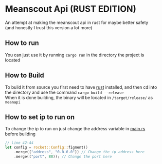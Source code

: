 # Meanscout Api (RUST EDITION)
An attempt at making the meanscout api in rust for maybe better safety<br>
(and honestly I trust this version a lot more)

## How to run
You can just use it by running `cargo run` in the directory the project is located

## How to Build
To build it from source you first need to have [rust](https://rust-lang.org) installed, and then cd into the directory and use the command `cargo build --release`<br>
When it is done building, the binary will be located in `/target/release/` as `meanapi`

## How to set ip to run on
To change the ip to run on just change the address variable in [main.rs](https://github.com/4198-Programmers/meanscout-api-rust/blob/main/src/main.rs) before building
```rust
// line 42-44
let config = rocket::Config::figment()
    .merge(("address", "0.0.0.0")) // Change the ip address here
    .merge(("port", 80)); // Change the port here
```

